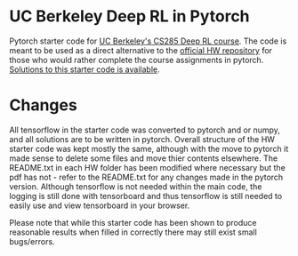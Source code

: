 # UC Berkeley Deep RL in Pytorch

Pytorch starter code for [UC Berkeley's CS285 Deep RL course](http://rail.eecs.berkeley.edu/deeprlcourse/). The code is meant to be used as a direct alternative to the [official HW repository](https://github.com/berkeleydeeprlcourse/homework_fall2019) for those who would rather complete the course assignments in pytorch. [Solutions to this starter code is available](https://github.com/mdeib/berkeley-deep-RL-pytorch-solutions).

# Changes

All tensorflow in the starter code was converted to pytorch and or numpy, and all solutions are to be written in pytorch. Overall structure of the HW starter code was kept mostly the same, although with the move to pytorch it made sense to delete some files and move thier contents elsewhere. The README.txt in each HW folder has been modified where necessary but the pdf has not - refer to the README.txt for any changes made in the pytorch version. Although tensorflow is not needed within the main code, the logging is still done with tensorboard and thus tensorflow is still needed to easily use and view tensorboard in your browser.

Please note that while this starter code has been shown to produce reasonable results when filled in correctly there may still exist small bugs/errors. 
